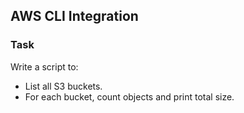 ## AWS CLI Integration

### Task

<p>Write a script to:</p>

<ul>
  <li>List all S3 buckets.</li>
  <li>For each bucket, count objects and print total size.</li>
</ul>
